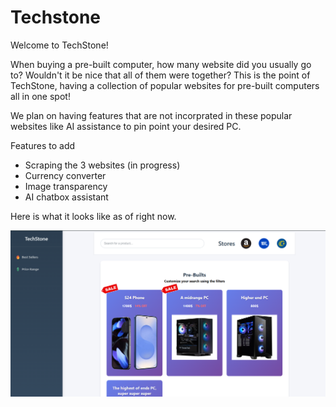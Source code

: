 # Techstone

Welcome to TechStone!

When buying a pre-built computer, how many website did you usually go to? Wouldn't it be nice that all of them were together?
This is the point of TechStone, having a collection of popular websites for pre-built computers all in one spot! 

We plan on having features that are not incorprated in these popular websites like AI assistance to pin point your desired 
PC. 

Features to add
- Scraping the 3 websites (in progress)
- Currency converter
- Image transparency
- AI chatbox assistant


Here is what it looks like as of right now. 

![Project snapshot](snapshots/snapshot2.png)



